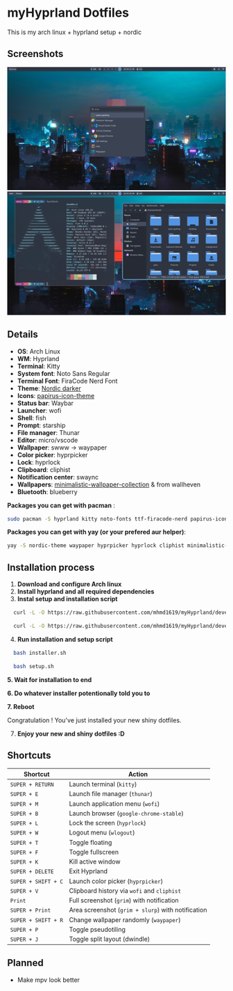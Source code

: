 # myHyprland Dotfiles

This is my arch linux + hyprland setup + nordic

## Screenshots

<img alt="screenshot" src="./images/1.png">
<img alt="screenshot" src="./images/2.png">

## Details

- **OS**: Arch Linux
- **WM**: Hyprland
- **Terminal**: Kitty
- **System font**: Noto Sans Regular
- **Terminal Font**: FiraCode Nerd Font
- **Theme**: [Nordic darker](https://github.com/EliverLara/Nordic)
- **Icons**: [papirus-icon-theme](https://github.com/PapirusDevelopmentTeam/papirus-icon-theme)
- **Status bar**: Waybar
- **Launcher**: wofi
- **Shell**: fish
- **Prompt**: starship
- **File manager**: Thunar
- **Editor**: micro/vscode
- **Wallpaper**: swww -> waypaper
- **Color picker**: hyprpicker
- **Lock**: hyprlock
- **Clipboard**: cliphist
- **Notification center**: swaync
- **Wallpapers**: [minimalistic-wallpaper-collection](https://github.com/DenverCoder1/minimalistic-wallpaper-collection) & from wallheven
- **Bluetooth**: blueberry
  
 **Packages you can get with pacman** : 
```bash
sudo pacman -S hyprland kitty noto-fonts ttf-firacode-nerd papirus-icon-theme waybar wofi fish starship thunar micro code swww blueberry swaync
```
**Packages you can get with yay (or your prefered aur helper)**:
```bash
yay -S nordic-theme waypaper hyprpicker hyprlock cliphist minimalistic-wallpaper-collection
```
## Installation process

1. **Download and configure Arch linux**
2. **Install hyprland and all required dependencies**
3. **Instal setup and installation script**

  ```bash
    curl -L -O https://raw.githubusercontent.com/mhmd1619/myHyprland/development-branch/installer.sh
  ```
   
  ```bash
    curl -L -O https://raw.githubusercontent.com/mhmd1619/myHyprland/development-branch/setup.sh
  ```
4. **Run installation and setup script**

```bash
  bash installer.sh
```

```bash
  bash setup.sh
```

**5. Wait for installation to end**

**6. Do whatever installer potentionally told you to**

**7. Reboot**

Congratulation ! You've just installed your new shiny dotfiles.

7. **Enjoy your new and shiny dotfiles :D**

## Shortcuts

| Shortcut                    | Action                                                      |
|----------------------------|-------------------------------------------------------------|
| `SUPER + RETURN`           | Launch terminal (`kitty`)                                   |
| `SUPER + E`                | Launch file manager (`thunar`)                              |
| `SUPER + M`                | Launch application menu (`wofi`)                            |
| `SUPER + B`                | Launch browser (`google-chrome-stable`)                     |
| `SUPER + L`                | Lock the screen (`hyprlock`)                                |
| `SUPER + W`                | Logout menu (`wlogout`)                                     |
| `SUPER + T`                | Toggle floating                                              |
| `SUPER + F`                | Toggle fullscreen                                            |
| `SUPER + K`                | Kill active window                                          |
| `SUPER + DELETE`           | Exit Hyprland                                                |
| `SUPER + SHIFT + C`        | Launch color picker (`hyprpicker`)                          |
| `SUPER + V`                | Clipboard history via `wofi` and `cliphist`                 |
| `Print`                    | Full screenshot (`grim`) with notification                  |
| `SUPER + Print`           | Area screenshot (`grim + slurp`) with notification          |
| `SUPER + SHIFT + R`        | Change wallpaper randomly (`waypaper`)                      |
| `SUPER + P`                | Toggle pseudotiling                                         |
| `SUPER + J`                | Toggle split layout (dwindle)                               |



## Planned

- Make mpv look better
